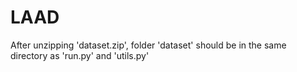 # LAAD

After unzipping 'dataset.zip', folder 'dataset' should be in the same directory as 'run.py' and 'utils.py'
